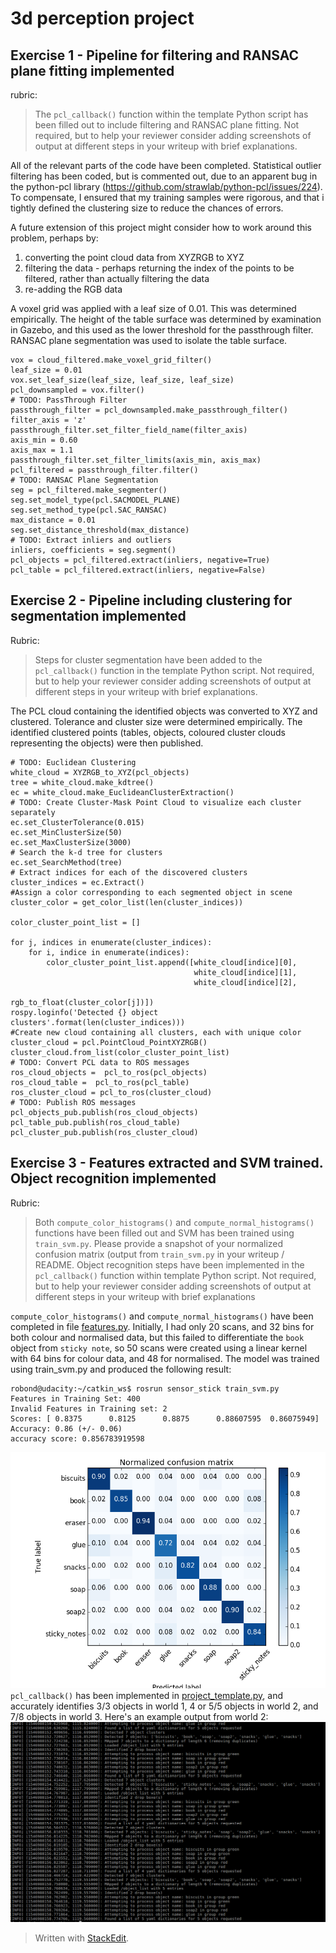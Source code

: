 # 3d perception project
## Exercise 1 - Pipeline for filtering and RANSAC plane fitting implemented
rubric:
> The `pcl_callback()` function within the template Python script has
> been filled out to include filtering and RANSAC plane fitting. Not
> required, but to help your reviewer consider adding screenshots of
> output at different steps in your writeup with brief explanations.

All of the relevant parts of the code have been completed. Statistical outlier filtering has been coded, but is commented out, due to an apparent bug in the python-pcl library (https://github.com/strawlab/python-pcl/issues/224). To compensate, I ensured that my training samples were rigorous, and that i tightly defined the clustering size to reduce the chances of errors.

A future extension of this project might consider how to work around this problem, perhaps by:
1. converting the point cloud data from XYZRGB to XYZ
2. filtering the data - perhaps returning the index of the points to be filtered, rather than actually filtering the data
3. re-adding the RGB data

A voxel grid was applied with a leaf size of 0.01. This was determined empirically. The height of the table surface was determined by examination in Gazebo, and this used as the lower threshold for the passthrough filter. RANSAC plane segmentation was used to isolate the table surface.

    vox = cloud_filtered.make_voxel_grid_filter()
    leaf_size = 0.01
    vox.set_leaf_size(leaf_size, leaf_size, leaf_size)
    pcl_downsampled = vox.filter()
    # TODO: PassThrough Filter
    passthrough_filter = pcl_downsampled.make_passthrough_filter()
    filter_axis = 'z'
    passthrough_filter.set_filter_field_name(filter_axis)
    axis_min = 0.60
    axis_max = 1.1
    passthrough_filter.set_filter_limits(axis_min, axis_max)
    pcl_filtered = passthrough_filter.filter()
    # TODO: RANSAC Plane Segmentation
    seg = pcl_filtered.make_segmenter()
    seg.set_model_type(pcl.SACMODEL_PLANE)
    seg.set_method_type(pcl.SAC_RANSAC)
    max_distance = 0.01
    seg.set_distance_threshold(max_distance)
    # TODO: Extract inliers and outliers
    inliers, coefficients = seg.segment()
    pcl_objects = pcl_filtered.extract(inliers, negative=True)
    pcl_table = pcl_filtered.extract(inliers, negative=False)

## Exercise 2 - Pipeline including clustering for segmentation implemented
Rubric:
> Steps for cluster segmentation have been added to the `pcl_callback()`
> function in the template Python script. Not required, but to help your
> reviewer consider adding screenshots of output at different steps in
> your writeup with brief explanations.

The PCL cloud containing the identified objects was converted to XYZ and clustered. Tolerance and cluster size were determined empirically. The identified clustered points (tables, objects, coloured cluster clouds representing the objects) were then published.

    # TODO: Euclidean Clustering
    white_cloud = XYZRGB_to_XYZ(pcl_objects)
    tree = white_cloud.make_kdtree()
    ec = white_cloud.make_EuclideanClusterExtraction()
    # TODO: Create Cluster-Mask Point Cloud to visualize each cluster separately
    ec.set_ClusterTolerance(0.015)
    ec.set_MinClusterSize(50)
    ec.set_MaxClusterSize(3000)
    # Search the k-d tree for clusters
    ec.set_SearchMethod(tree)
    # Extract indices for each of the discovered clusters
    cluster_indices = ec.Extract()    
    #Assign a color corresponding to each segmented object in scene
    cluster_color = get_color_list(len(cluster_indices))

    color_cluster_point_list = []

    for j, indices in enumerate(cluster_indices):
        for i, indice in enumerate(indices):
            color_cluster_point_list.append([white_cloud[indice][0],
                                             white_cloud[indice][1],
                                             white_cloud[indice][2],
                                             rgb_to_float(cluster_color[j])])
    rospy.loginfo('Detected {} object clusters'.format(len(cluster_indices)))
    #Create new cloud containing all clusters, each with unique color
    cluster_cloud = pcl.PointCloud_PointXYZRGB()
    cluster_cloud.from_list(color_cluster_point_list) 
    # TODO: Convert PCL data to ROS messages
    ros_cloud_objects =  pcl_to_ros(pcl_objects)
    ros_cloud_table =  pcl_to_ros(pcl_table)
    ros_cluster_cloud = pcl_to_ros(cluster_cloud)
    # TODO: Publish ROS messages
    pcl_objects_pub.publish(ros_cloud_objects)
    pcl_table_pub.publish(ros_cloud_table)
    pcl_cluster_pub.publish(ros_cluster_cloud)
## Exercise 3 - Features extracted and SVM trained. Object recognition implemented
Rubric:
> Both `compute_color_histograms()` and `compute_normal_histograms()`
> functions have been filled out and SVM has been trained using
> `train_svm.py`. Please provide a snapshot of your normalized confusion
> matrix (output from `train_svm.py` in your writeup / README. Object
> recognition steps have been implemented in the `pcl_callback()`
> function within template Python script. Not required, but to help your
> reviewer consider adding screenshots of output at different steps in
> your writeup with brief explanations

`compute_color_histograms()` and `compute_normal_histograms()` have been completed in file [features.py](/mnbf9rca/nd209/3D_perception_project/src/sensor_stick/src/sensor_stick/features.py). Initially, I had only 20 scans, and 32 bins for both colour and normalised data, but this failed to differentiate the `book` object from `sticky note`, so 50 scans were created using a linear kernel with 64 bins for colour data, and 48 for normalised. The model was trained using train_svm.py and produced the following  result:

    robond@udacity:~/catkin_ws$ rosrun sensor_stick train_svm.py
    Features in Training Set: 400
    Invalid Features in Training set: 2
    Scores: [ 0.8375      0.8125      0.8875      0.88607595  0.86075949]
    Accuracy: 0.86 (+/- 0.06)
    accuracy score: 0.856783919598

![Normalised confusion matrix](https://raw.githubusercontent.com/mnbf9rca/nd209/master/3D_perception_project/normalised.png)
`pcl_callback()` has been implemented in [project_template.py](/mnbf9rca/nd209/blob/master/3D_perception_project/src/RoboND-Perception-Project/pr2_robot/scripts/project_template.py), and accurately identifies 3/3 objects in world 1, 4 or 5/5 objects in world 2, and 7/8 objects in world 3. Here's an example output from world 2:
![output showing that the number of entires in the YAML file varies with each iteration](https://raw.githubusercontent.com/mnbf9rca/nd209/master/3D_perception_project/world_2.png)


> 
> 
> Written with [StackEdit](https://stackedit.io/).
